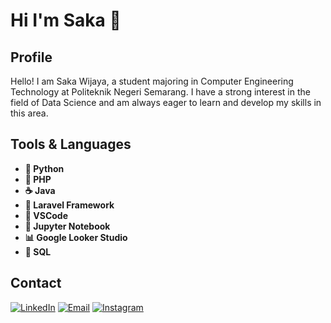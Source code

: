 # Hi I'm Saka 👋

## Profile
Hello! I am Saka Wijaya, a student majoring in Computer Engineering Technology at Politeknik Negeri Semarang. I have a strong interest in the field of Data Science and am always eager to learn and develop my skills in this area.

## Tools & Languages
- **🐍 Python**
- **🐘 PHP**
- **☕ Java**
- **🔧 Laravel Framework**
- **📝 VSCode**
- **📓 Jupyter Notebook**
- **📊 Google Looker Studio**
- **📜 SQL**

## Contact

[![LinkedIn](https://img.shields.io/badge/LinkedIn-0077B5?style=for-the-badge&logo=linkedin&logoColor=white)](https://www.linkedin.com/in/saka-wijaya-115007148/)
[![Email](https://img.shields.io/badge/Email-D14836?style=for-the-badge&logo=gmail&logoColor=white)](mailto:saka31.sw@gmail.com)
[![Instagram](https://img.shields.io/badge/Instagram-E4405F?style=for-the-badge&logo=instagram&logoColor=white)](https://www.instagram.com/sakawijaya284/)
